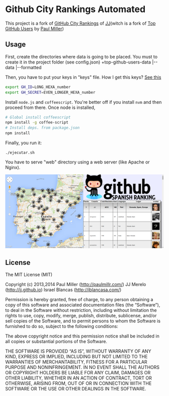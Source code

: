 # Github City Rankings Automated

This project is a fork of [GitHub City Rankings](https://github.com/JJ/github-city-rankings) of [JJ](https://github.com/JJ)(witch is a fork of [Top GitHub Users](https://github.com/paulmillr/top-github-users) by [Paul Miller](http://paulmillr.com/))

## Usage

First, create the directories where data is going to be placed. You must to create it in the project folder (see config.json)
      +top-github-users-data
      |--data
      |--formatted


Then, you have to put your keys in "keys" file. How I get this keys? [See this](https://developer.github.com/v3/oauth/)
```basH
export GH_ID=LONG_HEXA_number
export GH_SECRET=EVEN_LONGER_HEXA_number
```


Install `node.js` and `coffeescript`. You're better off if you install `nvm` and then proceed from there. Once node is installed,

```bash
# Global install coffeescript
npm install -g coffee-script
# Install deps. from package.json
npm install
```


Finally, you run it:
```
./ejecutar.sh
```

You have to serve "web" directory using a web server (like Apache or Nginx).


![Pantallazo](pantallazo.png)





## License

The MIT License (MIT)

Copyright (c) 2013,2014 Paul Miller (http://paulmillr.com/) JJ Merelo (http://jj.github.io) Israel Blancas (http://iblancasa.com/)

Permission is hereby granted, free of charge, to any person obtaining a copy
of this software and associated documentation files (the “Software”), to deal
in the Software without restriction, including without limitation the rights
to use, copy, modify, merge, publish, distribute, sublicense, and/or sell
copies of the Software, and to permit persons to whom the Software is
furnished to do so, subject to the following conditions:

The above copyright notice and this permission notice shall be included in
all copies or substantial portions of the Software.

THE SOFTWARE IS PROVIDED “AS IS”, WITHOUT WARRANTY OF ANY KIND, EXPRESS OR
IMPLIED, INCLUDING BUT NOT LIMITED TO THE WARRANTIES OF MERCHANTABILITY,
FITNESS FOR A PARTICULAR PURPOSE AND NONINFRINGEMENT. IN NO EVENT SHALL THE
AUTHORS OR COPYRIGHT HOLDERS BE LIABLE FOR ANY CLAIM, DAMAGES OR OTHER
LIABILITY, WHETHER IN AN ACTION OF CONTRACT, TORT OR OTHERWISE, ARISING FROM,
OUT OF OR IN CONNECTION WITH THE SOFTWARE OR THE USE OR OTHER DEALINGS IN
THE SOFTWARE.
